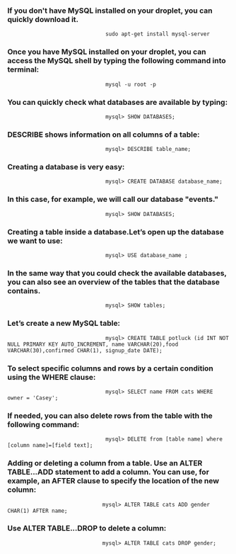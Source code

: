 ### If you don't have MySQL installed on your droplet, you can quickly download it.

                                   sudo apt-get install mysql-server

### Once you have MySQL installed on your droplet, you can access the MySQL shell by typing the following command into terminal:

                                   mysql -u root -p

### You can quickly check what databases are available by typing:

                                   mysql> SHOW DATABASES;
                                   
 ### DESCRIBE shows information on all columns of a table:

                                   mysql> DESCRIBE table_name;

### Creating a database is very easy:

                                   mysql> CREATE DATABASE database_name;
                                   
### In this case, for example, we will call our database "events."

                                   mysql> SHOW DATABASES;

### Creating a table inside a database.Let’s open up the database we want to use:

                                   mysql> USE database_name ;

### In the same way that you could check the available databases, you can also see an overview of the tables that the database contains.

                                   mysql> SHOW tables; 

### Let’s create a new MySQL table:

                                   mysql> CREATE TABLE potluck (id INT NOT NULL PRIMARY KEY AUTO_INCREMENT, name VARCHAR(20),food VARCHAR(30),confirmed CHAR(1), signup_date DATE);

### To select specific columns and rows by a certain condition using the WHERE clause:

                                   mysql> SELECT name FROM cats WHERE owner = 'Casey';

### If needed, you can also delete rows from the table with the following command:

                                   mysql> DELETE from [table name] where [column name]=[field text];

### Adding or deleting a column from a table.  Use an ALTER TABLE...ADD statement to add a column. You can use, for example, an AFTER clause to specify the location of the new column:

                                  mysql> ALTER TABLE cats ADD gender CHAR(1) AFTER name;
                       
### Use ALTER TABLE...DROP to delete a column:

                                  mysql> ALTER TABLE cats DROP gender;

